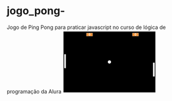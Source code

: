 # jogo_pong-
Jogo de Ping Pong para praticar javascript no curso de lógica de programação da Alura 
<img width="50%" src="./Pong.png">
